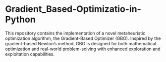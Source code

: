 # Gradient_Based-Optimizatio-in-Python
This repository contains the implementation of a novel metaheuristic optimization algorithm, the Gradient-Based Optimizer (GBO). Inspired by the gradient-based Newton’s method, GBO is designed for both mathematical optimization and real-world problem-solving with enhanced exploration and exploitation capabilities.
